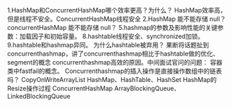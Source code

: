 1.HashMap和ConcurrentHashMap哪个效率更高？为什么？
HashMap效率高，但是线程不安全。ConcurrentHashMap线程安全
2.HashMap 能不能存储 null？concurrentHashMap 能不能存储 null？
5.hashmap的参数及影响性能的关键参数：加载因子和初始容量。
8.hashtable线程安全、synchronized加锁。
9.hashtable和hashmap异同。
为什么hashtable被弃用？
果断将话题扯到concurrenthashmap，讲了concurrenthashmap相比于hashtable做的优化、segment的概念
concurrenthashmap高效的原因。中间面试官问的问题：
容器类中fastfail的概念。
Concurrenthashmap的插入操作是直接操作数组中的链表吗？
CopyOnWriteArrayList
HashMap、HashTable、HashSet
HashMap的Resize操作过程
ConcurrentHashMap
ArrayBlockingQueue、LinkedBlockingQueue
